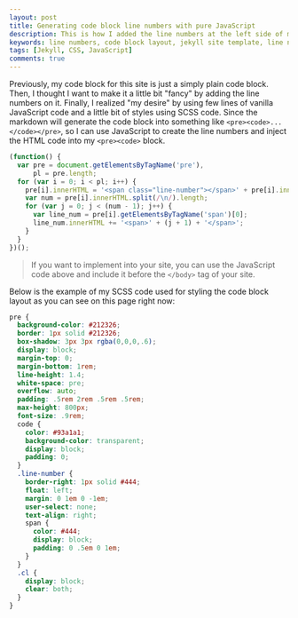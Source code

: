 ```yaml
---
layout: post
title: Generating code block line numbers with pure JavaScript
description: This is how I added the line numbers at the left side of my code block layout using few lines of vanilla JavaScript and SCSS.
keywords: line numbers, code block layout, jekyll site template, line numbers using javascript, line numbers css
tags: [Jekyll, CSS, JavaScript]
comments: true
---
```


Previously, my code block for this site is just a simply plain code block. Then, I thought I want to make it a little bit "fancy" by adding the line numbers on it. Finally, I realized "my desire" by using few lines of vanilla JavaScript code and a little bit of styles using SCSS code. Since the markdown will generate the code block into something like `<pre><code>...</code></pre>`, so I can use JavaScript to create the line numbers and inject the HTML code into my `<pre><code>` block.

```js
(function() {
  var pre = document.getElementsByTagName('pre'),
      pl = pre.length;
  for (var i = 0; i < pl; i++) {
    pre[i].innerHTML = '<span class="line-number"></span>' + pre[i].innerHTML + '<span class="cl"></span>';
    var num = pre[i].innerHTML.split(/\n/).length;
    for (var j = 0; j < (num - 1); j++) {
      var line_num = pre[i].getElementsByTagName('span')[0];
      line_num.innerHTML += '<span>' + (j + 1) + '</span>';
    }
  }
})();
```

> If you want to implement into your site, you can use the JavaScript code above and include it before the `</body>` tag of your site.

Below is the example of my SCSS code used for styling the code block layout as you can see on this page right now:

```css
pre {
  background-color: #212326;
  border: 1px solid #212326;
  box-shadow: 3px 3px rgba(0,0,0,.6);
  display: block;
  margin-top: 0;
  margin-bottom: 1rem;
  line-height: 1.4;
  white-space: pre;
  overflow: auto;
  padding: .5rem 2rem .5rem .5rem;
  max-height: 800px;
  font-size: .9rem;
  code {
    color: #93a1a1;
    background-color: transparent;
    display: block;
    padding: 0;
  }
  .line-number {
    border-right: 1px solid #444;
    float: left;
    margin: 0 1em 0 -1em;
    user-select: none;
    text-align: right;
    span {
      color: #444;
      display: block;
      padding: 0 .5em 0 1em;
    }
  }
  .cl {
    display: block;
    clear: both;
  }
}
```